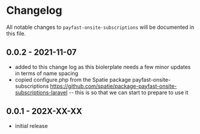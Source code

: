 # Changelog

All notable changes to `payfast-onsite-subscriptions` will be documented in this file.

## 0.0.2 - 2021-11-07

- added to this change log as this biolerplate needs a few minor updates in terms of name spacing
- copied configure.php from the Spatie package payfast-onsite-subscriptions https://github.com/spatie/package-payfast-onsite-subscriptions-laravel
-- this is so that we can start to prepare to use it

## 0.0.1 - 202X-XX-XX

- initial release
